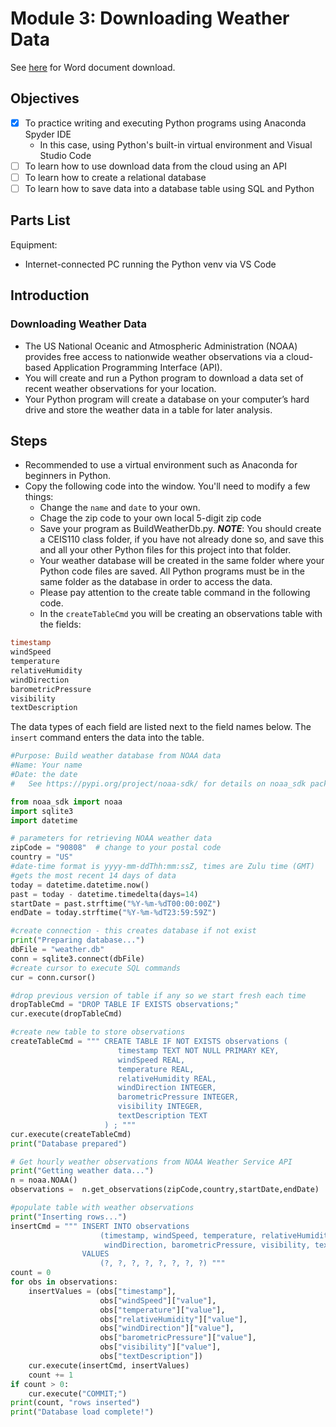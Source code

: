 # Module 3: Downloading Weather Data

See [here](../assets/CEIS110_Module3_Project_Guide.docx) for Word document download.

## Objectives

- [x] To practice writing and executing Python programs using Anaconda Spyder IDE
  - In this case, using Python's built-in virtual environment and Visual Studio Code
- [ ] To learn how to use download data from the cloud using an API
- [ ] To learn how to create a relational database
- [ ] To learn how to save data into a database table using SQL and Python

## Parts List

Equipment:

- Internet-connected PC running the Python venv via VS Code

## Introduction

### Downloading Weather Data

- The US National Oceanic and Atmospheric Administration (NOAA) provides free access to nationwide weather observations via a cloud-based Application Programming Interface (API).
- You will create and run a Python program to download a data set of recent weather observations for your location.
- Your Python program will create a database on your computer’s hard drive and store the weather data in a table for later analysis.

## Steps

- Recommended to use a virtual environment such as Anaconda for beginners in Python.
- Copy the following code into the window. You'll need to modify a few things:
  - Change the `name` and `date` to your own.
  - Chage the zip code to your own local 5-digit zip code
  - Save your program as BuildWeatherDb.py. **_NOTE_**: You should create a CEIS110 class folder, if you have not already done so, and save this and all your other Python files for this project into that folder.
  - Your weather database will be created in the same folder where your Python code files are saved. All Python programs must be in the same folder as the database in order to access the data.
  - Please pay attention to the create table command in the following code.
  - In the `createTableCmd` you will be creating an observations table with the fields:

```sql
timestamp
windSpeed
temperature
relativeHumidity
windDirection
barometricPressure
visibility
textDescription
```

The data types of each field are listed next to the field names below.  The `insert` command enters the data into the table.

```python
#Purpose: Build weather database from NOAA data
#Name: Your name
#Date: the date
#   See https://pypi.org/project/noaa-sdk/ for details on noaa_sdk package used

from noaa_sdk import noaa
import sqlite3
import datetime

# parameters for retrieving NOAA weather data
zipCode = "90808"  # change to your postal code
country = "US" 
#date-time format is yyyy-mm-ddThh:mm:ssZ, times are Zulu time (GMT)
#gets the most recent 14 days of data
today = datetime.datetime.now()
past = today - datetime.timedelta(days=14)
startDate = past.strftime("%Y-%m-%dT00:00:00Z") 
endDate = today.strftime("%Y-%m-%dT23:59:59Z") 

#create connection - this creates database if not exist
print("Preparing database...")
dbFile = "weather.db"
conn = sqlite3.connect(dbFile)
#create cursor to execute SQL commands
cur = conn.cursor()

#drop previous version of table if any so we start fresh each time
dropTableCmd = "DROP TABLE IF EXISTS observations;"
cur.execute(dropTableCmd)

#create new table to store observations
createTableCmd = """ CREATE TABLE IF NOT EXISTS observations ( 
                        timestamp TEXT NOT NULL PRIMARY KEY, 
                        windSpeed REAL,
                        temperature REAL,
                        relativeHumidity REAL,
                        windDirection INTEGER,
                        barometricPressure INTEGER,
                        visibility INTEGER,
                        textDescription TEXT
                     ) ; """
cur.execute(createTableCmd)
print("Database prepared")

# Get hourly weather observations from NOAA Weather Service API
print("Getting weather data...")
n = noaa.NOAA()
observations =  n.get_observations(zipCode,country,startDate,endDate)

#populate table with weather observations
print("Inserting rows...")
insertCmd = """ INSERT INTO observations 
                    (timestamp, windSpeed, temperature, relativeHumidity, 
                     windDirection, barometricPressure, visibility, textDescription)
                VALUES
                    (?, ?, ?, ?, ?, ?, ?, ?) """
count = 0
for obs in observations:
    insertValues = (obs["timestamp"],
                    obs["windSpeed"]["value"],
                    obs["temperature"]["value"],
                    obs["relativeHumidity"]["value"],
                    obs["windDirection"]["value"],
                    obs["barometricPressure"]["value"],
                    obs["visibility"]["value"],
                    obs["textDescription"])
    cur.execute(insertCmd, insertValues)
    count += 1
if count > 0:
    cur.execute("COMMIT;")
print(count, "rows inserted")
print("Database load complete!")

```
